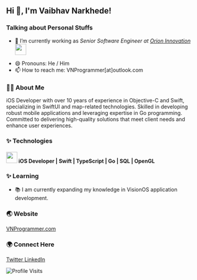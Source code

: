 
<h2>Hi 👋, I'm Vaibhav Narkhede!</h2>

### Talking about Personal Stuffs
- <p> 🔭 I’m currently working as <em> Senior Software Engineer at <a href="https://www.orioninc.com/">Orion Innovation</a><img src="https://media.giphy.com/media/WUlplcMpOCEmTGBtBW/giphy.gif" width="30"> 
</em></p>
- 😄 Pronouns: He / Him
- 📫 How to reach me: VNProgrammer[at]outlook.com

### 👨‍💻 About Me
iOS Developer with over 10 years of experience in Objective-C and Swift, specializing in SwiftUI and map-related technologies. Skilled in developing robust mobile applications and leveraging expertise in Go programming. Committed to delivering high-quality solutions that meet client needs and enhance user experiences.

### ✨ Technologies
<h4>
   <img src="https://media.giphy.com/media/WUlplcMpOCEmTGBtBW/giphy.gif" width="30"> iOS Developer | Swift | TypeScript | Go | SQL | OpenGL
</h4>

### ✨ Learning
- 📚 I am currently expanding my knowledge in VisionOS application development.

### 🌏 Website
 [VNProgrammer.com](https://VNProgrammer.com)

### 🌍 Connect Here
<a href="https://twitter.com/VNProgrammer">
  Twitter
</a>
<a href="https://www.linkedin.com/in/VNProgrammer">
  LinkedIn
</a>

![Profile Visits](https://komarev.com/ghpvc/?username=Vaibhav-Narkhede&label=Profile%20Visits&color=blue&style=for-the-badge)

